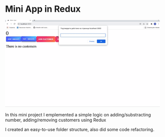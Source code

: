 #  Mini App in Redux

![](https://github.com/VictoriaMaslova/minireduxapp/blob/main/Demoapp-2.gif)

In this mini project I emplemented a simple logic on adding/substracting number, adding/removing customers using Redux

I created an easy-to-use folder structure, also did some code refactoring.

